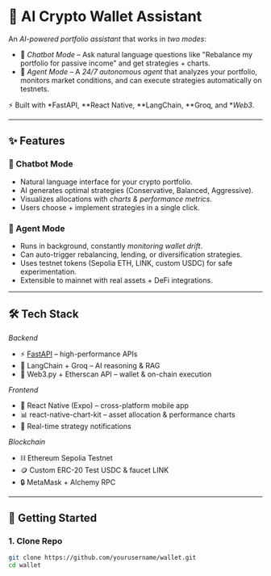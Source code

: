 # 🤖 AI Crypto Wallet Assistant

An *AI-powered portfolio assistant* that works in *two modes*:  
- 💬 *Chatbot Mode* – Ask natural language questions like "Rebalance my portfolio for passive income" and get strategies + charts.  
- 🧠 *Agent Mode* – A *24/7 autonomous agent* that analyzes your portfolio, monitors market conditions, and can execute strategies automatically on testnets.  

⚡ Built with *FastAPI, **React Native, **LangChain, **Groq, and **Web3*.

---

## ✨ Features

### 🔹 Chatbot Mode
- Natural language interface for your crypto portfolio.  
- AI generates optimal strategies (Conservative, Balanced, Aggressive).  
- Visualizes allocations with *charts & performance metrics*.  
- Users choose + implement strategies in a single click.

### 🔹 Agent Mode
- Runs in background, constantly *monitoring wallet drift*.  
- Can auto-trigger rebalancing, lending, or diversification strategies.  
- Uses testnet tokens (Sepolia ETH, LINK, custom USDC) for safe experimentation.  
- Extensible to mainnet with real assets + DeFi integrations.  

---

## 🛠 Tech Stack

*Backend*
- ⚡ [FastAPI](https://fastapi.tiangolo.com/) – high-performance APIs  
- 🧩 LangChain + Groq – AI reasoning & RAG  
- 🔗 Web3.py + Etherscan API – wallet & on-chain execution  

*Frontend*
- 📱 React Native (Expo) – cross-platform mobile app  
- 📊 react-native-chart-kit – asset allocation & performance charts  
- 🔔 Real-time strategy notifications  

*Blockchain*
- ⛓ Ethereum Sepolia Testnet  
- 🪙 Custom ERC-20 Test USDC & faucet LINK  
- 🔒 MetaMask + Alchemy RPC  

---

## 🚀 Getting Started

### 1. Clone Repo
```sh
git clone https://github.com/yourusername/wallet.git
cd wallet
